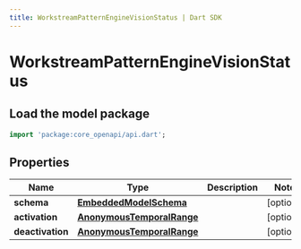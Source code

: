 ```yaml
---
title: WorkstreamPatternEngineVisionStatus | Dart SDK
---
```


# WorkstreamPatternEngineVisionStatus

## Load the model package
```dart
import 'package:core_openapi/api.dart';
```

## Properties
Name | Type | Description | Notes
------------ | ------------- | ------------- | -------------
**schema** | [**EmbeddedModelSchema**](EmbeddedModelSchema) |  | [optional] 
**activation** | [**AnonymousTemporalRange**](AnonymousTemporalRange) |  | [optional] 
**deactivation** | [**AnonymousTemporalRange**](AnonymousTemporalRange) |  | [optional] 




